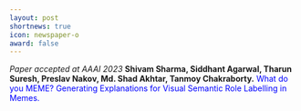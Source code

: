 ```yaml
---
layout: post
shortnews: true
icon: newspaper-o
award: false
---
```


<i>Paper accepted at AAAI 2023</i> <b>Shivam Sharma, Siddhant Agarwal, Tharun Suresh, Preslav Nakov, Md. Shad Akhtar, Tanmoy Chakraborty.</b> <font color="blue"> What do you MEME? Generating Explanations for Visual Semantic Role Labelling in Memes.</font>